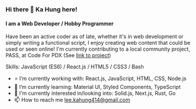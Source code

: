 ### Hi there 👋 Ka Hung here!
#### I am a Web Developer / Hobby Programmer
Have been an active coder as of late, whether it's in web development or simply writing a functional script, I enjoy creating web content that could be used or seen online! I'm currently contributing to a local community project, PASS, at Code For PDX (See [link to project](https://github.com/codeforpdx/PASS))

Skills: JavaScript (ES6) / React.js / HTML5 / CSS3 / Bash

- :star: I’m currently working with: React.js, JavaScript, HTML, CSS, Node.js
- 🌱 I’m currently learning: Material UI, Styled Components, TypeScript
- 🔭 I'm currently interested in/looking into: Solid.js, Next.js, Rust, Go
- 📫 How to reach me lee.kahung414@gmail.com

<!--![GitHub stats](https://github-readme-stats.vercel.app/api?username=leekahung&show_icons=true)-->
